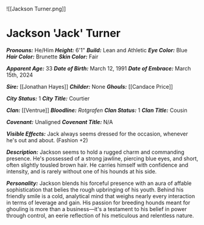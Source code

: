 ![[Jackson Turner.png]]
# Jackson 'Jack' Turner

***Pronouns:*** He/Him
***Height:*** 6'1"
***Build:*** Lean and Athletic
***Eye Color:*** Blue
***Hair Color:*** Brunette
***Skin Color:*** Fair

***Apparent Age:*** 33
***Date of Birth:*** March 12, 1991
***Date of Embrace:*** March 15th, 2024

***Sire:*** [[Jonathan Hayes]]
***Childer:*** None
***Ghouls:*** [[Candace Price]]

***City Status:*** 1
***City Title:*** Courtier

***Clan:*** [[Ventrue]]
***Bloodline:*** *Rotgrafen*
***Clan Status:*** 1
***Clan Title:*** Cousin

***Covenant:*** Unaligned
***Covenant Title:*** N/A

***Visible Effects:***
Jack always seems dressed for the occasion, whenever he's out and about. (Fashion +2)

***Description:***
Jackson seems to hold a rugged charm and commanding presence. He's possessed of a strong jawline, piercing blue eyes, and short, often slightly tousled brown hair. He carries himself with confidence and intensity, and is rarely without one of his hounds at his side.

***Personality:***
Jackson blends his forceful presence with an aura of affable sophistication that belies the rough upbringing of his youth. Behind his friendly smile is a cold, analytical mind that weighs nearly every interaction in terms of leverage and gain. His passion for breeding hounds meant for ghouling is more than a business—it's a testament to his belief in power through control, an eerie reflection of his meticulous and relentless nature.